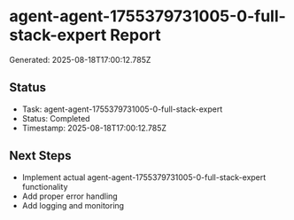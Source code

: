 # agent-agent-1755379731005-0-full-stack-expert Report

Generated: 2025-08-18T17:00:12.785Z

## Status
- Task: agent-agent-1755379731005-0-full-stack-expert
- Status: Completed
- Timestamp: 2025-08-18T17:00:12.785Z

## Next Steps
- Implement actual agent-agent-1755379731005-0-full-stack-expert functionality
- Add proper error handling
- Add logging and monitoring
